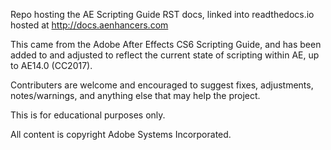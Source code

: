 Repo hosting the AE Scripting Guide RST docs, linked into readthedocs.io hosted at http://docs.aenhancers.com

This came from the Adobe After Effects CS6 Scripting Guide, and has been added to and adjusted to reflect the current state of scripting within AE, up to AE14.0 (CC2017).

Contributers are welcome and encouraged to suggest fixes, adjustments, notes/warnings, and anything else that may help the project.

This is for educational purposes only.

All content is copyright Adobe Systems Incorporated.